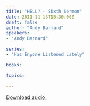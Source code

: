 ```yaml
---
title: "HELL? - Sixth Sermon"
date: 2011-11-13T15:30:00Z
draft: false
author: "Andy Barnard"
speakers:
- "Andy Barnard"

series:
- "Has Enyone Listened Lately"

books:

topics:

---
```

[Download audio.](https://s3.amazonaws.com/highway/sermons/2011_11/13_HELL_-_Sixth_Sermon.mp3)